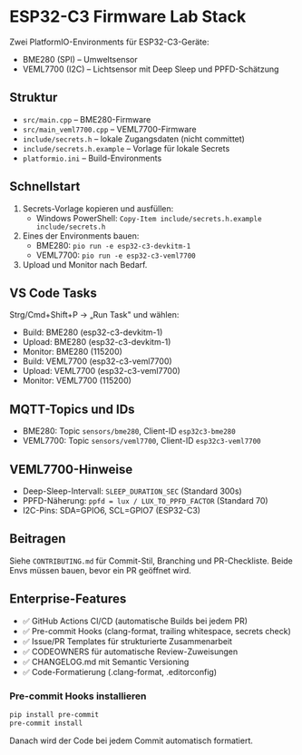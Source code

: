 # ESP32-C3 Firmware Lab Stack

Zwei PlatformIO-Environments für ESP32-C3-Geräte:

- BME280 (SPI) – Umweltsensor
- VEML7700 (I2C) – Lichtsensor mit Deep Sleep und PPFD-Schätzung

## Struktur

- `src/main.cpp` – BME280-Firmware
- `src/main_veml7700.cpp` – VEML7700-Firmware
- `include/secrets.h` – lokale Zugangsdaten (nicht committet)
- `include/secrets.h.example` – Vorlage für lokale Secrets
- `platformio.ini` – Build-Environments

## Schnellstart

1. Secrets-Vorlage kopieren und ausfüllen:
   - Windows PowerShell: `Copy-Item include/secrets.h.example include/secrets.h`
2. Eines der Environments bauen:
   - BME280: `pio run -e esp32-c3-devkitm-1`
   - VEML7700: `pio run -e esp32-c3-veml7700`
3. Upload und Monitor nach Bedarf.

## VS Code Tasks

Strg/Cmd+Shift+P → „Run Task" und wählen:

- Build: BME280 (esp32-c3-devkitm-1)
- Upload: BME280 (esp32-c3-devkitm-1)
- Monitor: BME280 (115200)
- Build: VEML7700 (esp32-c3-veml7700)
- Upload: VEML7700 (esp32-c3-veml7700)
- Monitor: VEML7700 (115200)

## MQTT-Topics und IDs

- BME280: Topic `sensors/bme280`, Client-ID `esp32c3-bme280`
- VEML7700: Topic `sensors/veml7700`, Client-ID `esp32c3-veml7700`

## VEML7700-Hinweise

- Deep-Sleep-Intervall: `SLEEP_DURATION_SEC` (Standard 300s)
- PPFD-Näherung: `ppfd = lux / LUX_TO_PPFD_FACTOR` (Standard 70)
- I2C-Pins: SDA=GPIO6, SCL=GPIO7 (ESP32-C3)

## Beitragen

Siehe `CONTRIBUTING.md` für Commit-Stil, Branching und PR-Checkliste. Beide Envs müssen bauen, bevor ein PR geöffnet wird.

## Enterprise-Features

- ✅ GitHub Actions CI/CD (automatische Builds bei jedem PR)
- ✅ Pre-commit Hooks (clang-format, trailing whitespace, secrets check)
- ✅ Issue/PR Templates für strukturierte Zusammenarbeit
- ✅ CODEOWNERS für automatische Review-Zuweisungen
- ✅ CHANGELOG.md mit Semantic Versioning
- ✅ Code-Formatierung (.clang-format, .editorconfig)

### Pre-commit Hooks installieren

```bash
pip install pre-commit
pre-commit install
```

Danach wird der Code bei jedem Commit automatisch formatiert.
 
